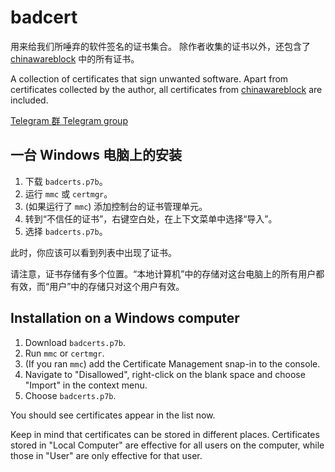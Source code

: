 # badcert

用来给我们所唾弃的软件签名的证书集合。
除作者收集的证书以外，还包含了 [chinawareblock](https://github.com/sharoue/chinawareblock) 中的所有证书。

A collection of certificates that sign unwanted software.
Apart from certificates collected by the author, all certificates from [chinawareblock](https://github.com/sharoue/chinawareblock) are included.

[Telegram 群 Telegram group](https://t.me/badcert)

## 一台 Windows 电脑上的安装

1. 下载 `badcerts.p7b`。
1. 运行 `mmc` 或 `certmgr`。
1. (如果运行了 `mmc`) 添加控制台的证书管理单元。
1. 转到“不信任的证书”，右键空白处，在上下文菜单中选择“导入”。
1. 选择 `badcerts.p7b`。

此时，你应该可以看到列表中出现了证书。

请注意，证书存储有多个位置。“本地计算机”中的存储对这台电脑上的所有用户都有效，而“用户”中的存储只对这个用户有效。

## Installation on a Windows computer

1. Download `badcerts.p7b`.
1. Run `mmc` or `certmgr`.
1. (If you ran `mmc`) add the Certificate Management snap-in to the console.
1. Navigate to "Disallowed", right-click on the blank space and choose "Import" in the context menu.
1. Choose `badcerts.p7b`.

You should see certificates appear in the list now.

Keep in mind that certificates can be stored in different places. Certificates stored in "Local Computer" are effective for all users on the computer, while those in "User" are only effective for that user.
